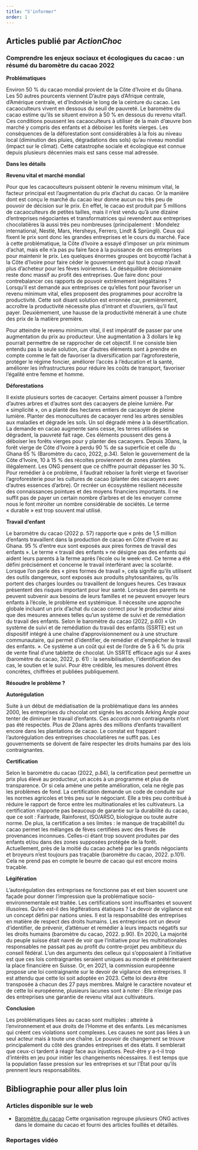 ```yaml
---
title: "S'informer"
order: 1
---
```

## Articles publié par _ActionChoc_

### Comprendre les enjeux sociaux et écologiques du cacao : un résumé du baromètre du cacao 2022

**Problématiques**

Environ 50 % du cacao mondial provient de la Côte d’Ivoire et du Ghana. Les 50 autres pourcents viennent D’autre pays d’Afrique centrale, d’Amérique centrale, et d’Indonésie le long de la ceinture du cacao. Les cacaoculteurs vivent en dessous du seuil de pauvreté. Le baromètre du cacao estime qu’ils se situent environ à 50 % en dessous du revenu vital1. Ces conditions poussent les cacaoculteurs à utiliser de la main d’œuvre bon marché y compris des enfants et à déboiser les forêts vierges. Les conséquences de la déforestation sont considérables à la fois au niveau local (diminution des pluies, dégradations des sols) qu’au niveau mondial (impact sur le climat). Cette catastrophe sociale et écologique est connue depuis plusieurs décennies mais est sans cesse mal adressée.

**Dans les détails**

**Revenu vital et marché mondial**

Pour que les cacaoculteurs puissent obtenir le revenu minimum vital, le facteur principal est l’augmentation du prix d’achat du cacao. Or la manière dont est conçu le marché du cacao leur donne aucun ou très peu de pouvoir de décision sur le prix. En effet, le cacao est produit par 5 millions de cacaoculteurs de petites tailles, mais il n’est vendu qu’à une dizaine d’entreprises négociantes et transformatrices qui revendent aux entreprises chocolatières là aussi très peu nombreuses (principalement : Mondelez international, Nestlé, Mars, Hersheys, Ferrero, Lindt & Sprüngli). Ceux qui fixent le prix sont donc les grandes entreprises et le cours du marché. 
Face à cette problématique, la Côte d’Ivoire a essayé d’imposer un prix minimum d’achat, mais elle n’a pas pu faire face à la puissance de ces entreprises pour maintenir le prix. Les quelques énormes groupes ont boycotté l’achat à la Côte d’Ivoire pour faire céder le gouvernement qui tout à coup n’avait plus d’acheteur pour les fèves ivoiriennes. Le déséquilibre décisionnaire reste donc massif au profit des entreprises. 
Que faire donc pour contrebalancer ces rapports de pouvoir extrêmement inégalitaires ?
Lorsqu’il est demandé aux entreprises ce qu’elles font pour favoriser un revenu minimum vital, elles proposent des programmes pour accroître la productivité. Cette soit disant solution est erronnée car, premièrement, accroître la productivité nécessite plus d’intrant et d’ouvriers, qu’il faut payer. Deuxièmement, une hausse de la productivité mènerait à une chute des prix de la matière première.

Pour atteindre le revenu minimum vital, il est impératif de passer par une augmentation du prix au producteur. Une augmentation à 3 dollars le kg pourrait permettre de se rapprocher de cet objectif. Il ne consiste bien entendu pas la seule solution, car d’autres éléments sont à prendre en compte comme le fait de favoriser la diversification par l’agroforesterie, protéger le régime foncier, améliorer l’accès à l’éducation et la santé, améliorer les infrastructures pour réduire les coûts de transport, favoriser l’égalité entre femme et homme.

**Déforestations**

Il existe plusieurs sortes de cacaoyer. Certains aiment pousser à l’ombre d’autres arbres et d’autres sont des cacaoyers de pleine lumière. Par « simplicité », on a planté des hectares entiers de cacaoyer de pleine lumière. Planter des monocultures de cacaoyer rend les arbres sensibles aux maladies et dégrade les sols. Un sol dégradé mène à la désertification. La demande en cacao augmente sans cesse, les terres utilisées se dégradent, la pauvreté fait rage. Ces éléments poussent des gens à déboiser les forêts vierges pour y planter des cacaoyers. Depuis 30ans, la forêt vierge de Côte d’Ivoire à perdu 90 % de sa superficie et celle du Ghana 65 % (Baromètre du caco, 2022, p.34). Selon le gouvernement de la Côte d’Ivoire, 10 à 15 % des récoltes proviennent de zones plantées illégalement. Les ONG pensent que ce chiffre pourrait dépasser les 30 %. 
Pour remédier à ce problème, il faudrait reboiser la forêt vierge et favoriser l’agroforesterie pour les cultures de cacao (planter des cacaoyers avec d’autres essences d’arbre). Or recréer un écosystème résilient nécessite des connaissances pointues et des moyens financiers importants. Il ne suffit pas de payer un certain nombre d’arbres et de les envoyer comme nous le font miroiter un nombre considérable de sociétés. Le terme « durable » est trop souvent mal utilisé. 

**Travail d’enfant**

Le baromètre du cacao (2022 p. 57) rapporte que « près de 1,5 million d’enfants travaillent dans la production de cacao en Côte d’Ivoire et au Ghana. 95 % d’entre eux sont exposés aux pires formes de travail des enfants ». Le terme « travail des enfants » ne désigne pas des enfants qui aident leurs parents à la ferme après l’école ou le week-end. Ce terme a été défini précisément et concerne le travail interférant avec la scolarité. Lorsque l’on parle des « pires formes de travail », cela signifie qu’ils utilisent des outils dangereux, sont exposés aux produits phytosanitaires, qu’ils portent des charges lourdes ou travaillent de longues heures. Ces travaux présentent des risques important pour leur santé. Lorsque des parents ne peuvent subvenir aux besoins de leurs familles et ne peuvent envoyer leurs enfants à l’école, le problème est systémique. Il nécessite une approche globale incluant un prix d’achat du cacao correct pour le producteur ainsi que des mesures annexes telles qu’un système de suivi et de remédiation du travail des enfants. 
Selon le baromètre du cacao (2022, p.60) « Un système de suivi et de remédiation du travail des enfants (SSRTE) est un dispositif intégré à une chaîne d’approvisionnement ou à une structure communautaire, qui permet d’identifier, de remédier et d’empêcher le travail des enfants. ». Ce système a un coût qui est de l’ordre de 5 à 6 % du prix de vente final d’une tablette de chocolat. 
Un SSRTE efficace agis sur 4 axes (baromètre du cacao, 2022, p. 61) : la sensibilisation, l’identification des cas, le soutien et le suivi. Pour être crédible, les mesures doivent êtres concrètes, chiffrées et publiées publiquement. 

**Résoudre le problème ?**

**Autorégulation**

Suite à un début de médiatisation de la problématique dans les années 2000, les entreprises du chocolat ont signés les accords Arking Angle pour tenter de diminuer le travail d’enfants. Ces accords non contraignants n’ont pas été respectés. Plus de 20ans après des millions d’enfants travaillent encore dans les plantations de cacao.
Le constat est frappant : l’autorégulation des entreprises chocolatières ne suffit pas. Les gouvernements se doivent de faire respecter les droits humains par des lois contraignantes. 

**Certification**

Selon le baromètre du cacao (2022, p.84), la certification peut permettre un prix plus élevé au producteur, un accès à un programme et plus de transparence. Or si cela amène une petite amélioration, cela ne règle pas les problèmes de fond. La certification demande un code de conduite sur les normes agricoles et très peu sur le négociant. Elle a très peu contribué à réduire le rapport de force entre les multinationales et les cultivateurs. La certification n’apporte pas beaucoup de garantie sur la durabilité du cacao, que ce soit : Fairtrade, Rainforest, ISO/ARSO, biologique ou toute autre norme.
De plus, la certification a ses limites : le manque de traçabilité1 du cacao permet les mélanges de fèves certifiées avec des fèves de provenances inconnues. Celles-ci étant trop souvent produites par des enfants et/ou dans des zones supposées protégée de la forêt. Actuellement, près de la moitié du cacao acheté par les grands négociants et broyeurs n’est toujours pas traçable (baromètre du cacao, 2022. p.101). Cela ne prend pas en compte le beurre de cacao qui est encore moins traçable.

**Légifération**

L’autorégulation des entreprises ne fonctionne pas et est bien souvent une façade pour donner l’impression que la problématique socio-environnementale est traitée. Les certifications sont insuffisantes et souvent illusoires. Qu’en est-il des légiférations étatiques ?
Le devoir de vigilance est un concept défini par nations unies. Il est la responsabilité des entreprises en matière de respect des droits humains. Les entreprises ont un devoir d’identifier, de prévenir, d’atténuer et remédier à leurs impacts négatifs sur les droits humains (baromètre du cacao, 2022. p.90).
En 2020, La majorité du peuple suisse était navré de voir que l’initiative pour les multinationales responsables ne passait pas au profit du contre-projet peu ambitieux du conseil fédéral. L’un des arguments des celleux qui s’opposaient à l’initiative est que ces lois contraignantes seraient uniques au monde et prétériteraient la place financière en Suisse. 
Or, en 2021, la commission européenne propose une loi contraignante sur le devoir de vigilance des entreprises. Il est attendu que cette loi soit adoptée en 2023. Cette loi devra être transposée à chacun des 27 pays membres. 
Malgré le caractère novateur et de cette loi européenne, plusieurs lacunes sont à noter : Elle n’exige pas des entreprises une garantie de revenu vital aux cultivateurs.

**Conclusion**

Les problématiques liées au cacao sont multiples : atteinte à l’environnement et aux droits de l’Homme et des enfants. Les mécanismes qui créent ces violations sont complexes. 
Les causes ne sont pas liées à un seul acteur mais à toute une chaîne. Le pouvoir de changement se trouve principalement du côté des grandes entreprises et des états. Il semblerait que ceux-ci tardent à réagir face aux injustices. Peut-être y a-t-il trop d’intérêts en jeu pour initier les changements nécessaires. Il est temps que la population fasse pression sur les entreprises et sur l’État pour qu’ils prennent leurs responsabilités. 

## Bibliographie pour aller plus loin

### Articles disponible sur le web

- [Baromètre du cacao](https://cocoabarometer.org/fr/) Cette organisation regroupe plusieurs ONG actives dans le domaine du cacao et fourni des articles fouillés et détaillés.

### Reportages vidéo 